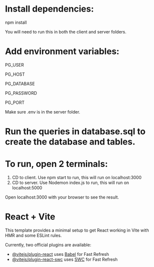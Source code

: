 # **Install dependencies:**

npm install

You will need to run this in both the client and server folders.

# **Add environment variables:**

PG_USER

PG_HOST

PG_DATABASE

PG_PASSWORD

PG_PORT

Make sure .env is in the server folder.

# **Run the queries in database.sql to create the database and tables.**

# **To run, open 2 terminals:**

1) CD to client. Use npm start to run, this will run on localhost:3000
2) CD to server. Use Nodemon index.js to run, this will run on localhost:5000

Open localhost:3000 with your browser to see the result.

# React + Vite

This template provides a minimal setup to get React working in Vite with HMR and some ESLint rules.

Currently, two official plugins are available:

- [@vitejs/plugin-react](https://github.com/vitejs/vite-plugin-react/blob/main/packages/plugin-react/README.md) uses [Babel](https://babeljs.io/) for Fast Refresh
- [@vitejs/plugin-react-swc](https://github.com/vitejs/vite-plugin-react-swc) uses [SWC](https://swc.rs/) for Fast Refresh
